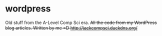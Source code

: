 # wordpress
Old stuff from the A-Level Comp Sci era.
~~All the code from my WordPress blog articles. Written by me =D
http://jackcompsci.duckdns.org/~~
